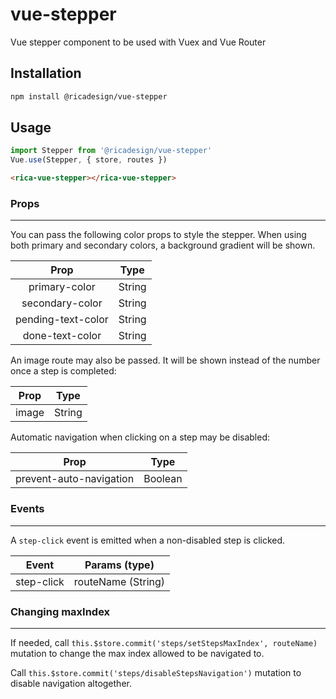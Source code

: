 # vue-stepper
Vue stepper component to be used with Vuex and Vue Router

## Installation

```bash
npm install @ricadesign/vue-stepper
```

## Usage

```javascript
import Stepper from '@ricadesign/vue-stepper'
Vue.use(Stepper, { store, routes })
```

```html
<rica-vue-stepper></rica-vue-stepper>
```

### Props

---

You can pass the following color props to style the stepper. When using both primary and secondary colors, a background gradient will be shown.

| Prop                 | Type   |
|:--------------------:|:------:|
| primary-color        | String |
| secondary-color      | String |
| pending-text-color   | String |
| done-text-color      | String |

An image route may also be passed. It will be shown instead of the number once a step is completed:

| Prop  | Type   |
|:-----:|:------:|
| image | String |

Automatic navigation when clicking on a step may be disabled:

| Prop                    | Type    |
|:-----------------------:|:-------:|
| prevent-auto-navigation | Boolean |

### Events

---

A `step-click` event is emitted when a non-disabled step is clicked.

| Event      | Params (type)      |
|:----------:|:------------------:|
| step-click | routeName (String) |

### Changing maxIndex

---

If needed, call `this.$store.commit('steps/setStepsMaxIndex', routeName)` mutation to change the max index allowed to be navigated to.

Call `this.$store.commit('steps/disableStepsNavigation')` mutation to disable navigation altogether.